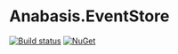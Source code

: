 # Anabasis.EventStore

[![Build status](https://ci.appveyor.com/api/projects/status/8o55d4gio3ck049g?svg=true)](https://ci.appveyor.com/project/thomasraynal/anabasis-eventstore)
[![NuGet](https://img.shields.io/nuget/v/Anabasis.EventStore.svg)](https://www.nuget.org/packages/Anabasis.EventStore)
